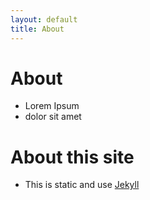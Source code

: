 ```yaml
---
layout: default
title: About
---
```


About
========

* Lorem Ipsum
* dolor sit amet

About this site
===============
* This is static and use [Jekyll](https://github.com/jekyll/jekyll)
